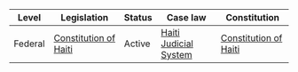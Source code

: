 | Level | Legislation | Status | Case law | Constitution |
|---|---|---|---|---|
| Federal | [Constitution of Haiti](https://www.constituteproject.org/constitution/Haiti_2012.pdf) | Active | [Haiti Judicial System](https://www.unodc.org/documents/justice-and-prison-reform/Judicial_System_of_Haiti.pdf) | [Constitution of Haiti](https://www.constituteproject.org/constitution/Haiti_2012.pdf) |